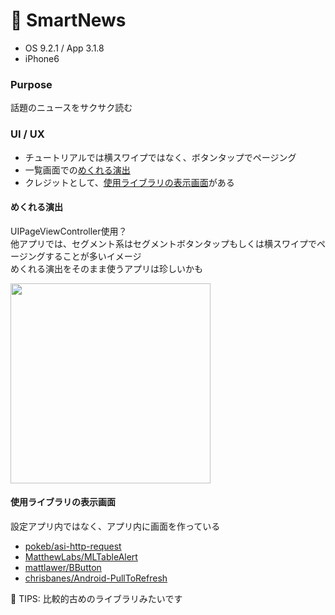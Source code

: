 # 📢 SmartNews

* OS 9.2.1 / App 3.1.8
* iPhone6

### Purpose
話題のニュースをサクサク読む

### UI / UX  
* チュートリアルでは横スワイプではなく、ボタンタップでページング
* 一覧画面での[めくれる演出](#smartnews_top)
* クレジットとして、[使用ライブラリの表示画面](#smartnews_credit)がある

#### <a name="smartnews_top">めくれる演出</a>
UIPageViewController使用？   
他アプリでは、セグメント系はセグメントボタンタップもしくは横スワイプでページングすることが多いイメージ   
めくれる演出をそのまま使うアプリは珍しいかも

<img src="https://github.com/mafmoff/100Apps/blob/master/Resources/Images/smartnews_top.gif" width="320px">

#### <a name="smartnews_credit">使用ライブラリの表示画面</a>
設定アプリ内ではなく、アプリ内に画面を作っている

* [pokeb/asi-http-request](https://github.com/pokeb/asi-http-request/)
* [MatthewLabs/MLTableAlert](https://github.com/MatthewLabs/MLTableAlert)
* [mattlawer/BButton](https://github.com/mattlawer/BButton)
* [chrisbanes/Android-PullToRefresh](https://github.com/chrisbanes/Android-PullToRefresh)

:tada: TIPS: 比較的古めのライブラリみたいです
